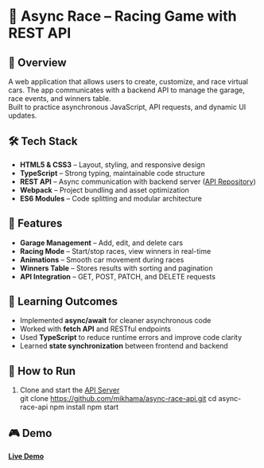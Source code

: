 # 🚗 Async Race – Racing Game with REST API

## 🧩 Overview
A web application that allows users to create, customize, and race virtual cars. The app communicates with a backend API to manage the garage, race events, and winners table.  
Built to practice asynchronous JavaScript, API requests, and dynamic UI updates.

## 🛠 Tech Stack
- **HTML5 & CSS3** – Layout, styling, and responsive design  
- **TypeScript** – Strong typing, maintainable code structure  
- **REST API** – Async communication with backend server ([API Repository](https://github.com/mikhama/async-race-api))  
- **Webpack** – Project bundling and asset optimization  
- **ES6 Modules** – Code splitting and modular architecture

## 📌 Features
- **Garage Management** – Add, edit, and delete cars  
- **Racing Mode** – Start/stop races, view winners in real-time  
- **Animations** – Smooth car movement during races  
- **Winners Table** – Stores results with sorting and pagination  
- **API Integration** – GET, POST, PATCH, and DELETE requests

## 🧭 Learning Outcomes
- Implemented **async/await** for cleaner asynchronous code  
- Worked with **fetch API** and RESTful endpoints  
- Used **TypeScript** to reduce runtime errors and improve code clarity  
- Learned **state synchronization** between frontend and backend

## 🚀 How to Run
1. Clone and start the [API Server](https://github.com/mikhama/async-race-api)  
git clone https://github.com/mikhama/async-race-api.git
cd async-race-api
npm install
npm start

## 🎮 Demo
[**Live Demo**](https://rolling-scopes-school.github.io/qywi-JSFE2024Q4/async-race/)
